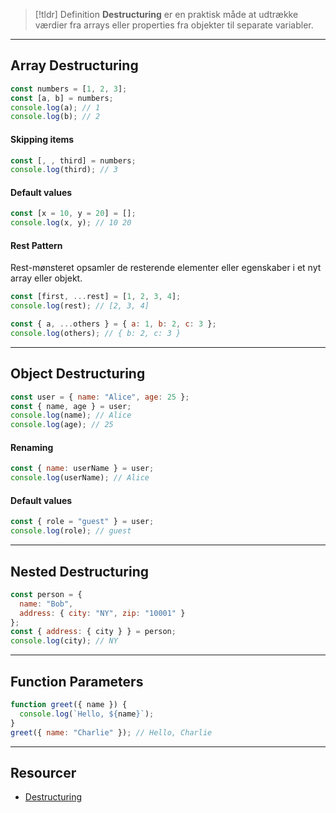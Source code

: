 > [!tldr] Definition
> **Destructuring** er en praktisk måde at udtrække værdier fra arrays eller properties fra objekter til separate variabler.

---

## Array Destructuring
```js
const numbers = [1, 2, 3];
const [a, b] = numbers;
console.log(a); // 1
console.log(b); // 2
```

#### Skipping items
```js
const [, , third] = numbers;
console.log(third); // 3
```

#### Default values
```js
const [x = 10, y = 20] = [];
console.log(x, y); // 10 20
```

#### Rest Pattern
Rest-mønsteret opsamler de resterende elementer eller egenskaber i et nyt array eller objekt.
```js
const [first, ...rest] = [1, 2, 3, 4];
console.log(rest); // [2, 3, 4]

const { a, ...others } = { a: 1, b: 2, c: 3 };
console.log(others); // { b: 2, c: 3 }
```

---

## Object Destructuring
```js
const user = { name: "Alice", age: 25 };
const { name, age } = user;
console.log(name); // Alice
console.log(age); // 25
```

#### Renaming
```js
const { name: userName } = user;
console.log(userName); // Alice
```

#### Default values
```js
const { role = "guest" } = user;
console.log(role); // guest
```

---

## Nested Destructuring
```js
const person = {
  name: "Bob",
  address: { city: "NY", zip: "10001" }
};
const { address: { city } } = person;
console.log(city); // NY
```

---

## Function Parameters
```js
function greet({ name }) {
  console.log(`Hello, ${name}`);
}
greet({ name: "Charlie" }); // Hello, Charlie
```

---

## Resourcer
- [Destructuring](https://developer.mozilla.org/en-US/docs/Web/JavaScript/Reference/Operators/Destructuring)